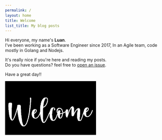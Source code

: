 ```yaml
---
permalink: /
layout: home
title: Welcome
list_title: My blog posts
---
```


Hi everyone, my name's **Luan**.  
I’ve been working as a Software Engineer since 2017, In an Agile team, code mostly in Golang and Nodejs.

[//]: # (And my current position is Software Engineering Manager.)

It's really nice if you're here and reading my posts.  
Do you have questions? feel free to [open an issue](https://github.com/luannt2909/luannt2909.github.io/issues).

Have a great day!!

<img src="./assets/images/welcome.gif" width="300px">

[gh-site]: https://pages.github.com/
[minima]: https://github.com/jekyll/minima/tree/2.5-stable
[jk]: https://jekyllrb.com/
[gh]: https://help.github.com/en/github/working-with-github-pages`
